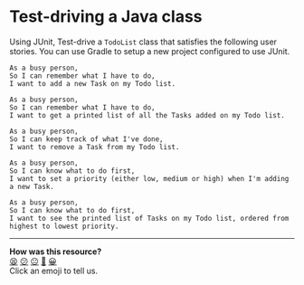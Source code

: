 # Test-driving a Java class

Using JUnit, Test-drive a `TodoList` class that satisfies the following user stories. You can use Gradle to setup a new project configured to use JUnit. 

```
As a busy person,
So I can remember what I have to do,
I want to add a new Task on my Todo list.
```

```
As a busy person,
So I can remember what I have to do,
I want to get a printed list of all the Tasks added on my Todo list.
```

```
As a busy person,
So I can keep track of what I've done,
I want to remove a Task from my Todo list.
```

```
As a busy person,
So I can know what to do first,
I want to set a priority (either low, medium or high) when I'm adding a new Task.
```

```
As a busy person,
So I can know what to do first,
I want to see the printed list of Tasks on my Todo list, ordered from highest to lowest priority.
```


<!-- BEGIN GENERATED SECTION DO NOT EDIT -->

---

**How was this resource?**  
[😫](https://airtable.com/shrUJ3t7KLMqVRFKR?prefill_Repository=makersacademy%2Fjava-fundamentals-with-intellij&prefill_File=out%2Fproduction%2Fjava_fundamentals_with_intellij%2Fpracticals%2Ftest-driving%2FREADME.md&prefill_Sentiment=😫) [😕](https://airtable.com/shrUJ3t7KLMqVRFKR?prefill_Repository=makersacademy%2Fjava-fundamentals-with-intellij&prefill_File=out%2Fproduction%2Fjava_fundamentals_with_intellij%2Fpracticals%2Ftest-driving%2FREADME.md&prefill_Sentiment=😕) [😐](https://airtable.com/shrUJ3t7KLMqVRFKR?prefill_Repository=makersacademy%2Fjava-fundamentals-with-intellij&prefill_File=out%2Fproduction%2Fjava_fundamentals_with_intellij%2Fpracticals%2Ftest-driving%2FREADME.md&prefill_Sentiment=😐) [🙂](https://airtable.com/shrUJ3t7KLMqVRFKR?prefill_Repository=makersacademy%2Fjava-fundamentals-with-intellij&prefill_File=out%2Fproduction%2Fjava_fundamentals_with_intellij%2Fpracticals%2Ftest-driving%2FREADME.md&prefill_Sentiment=🙂) [😀](https://airtable.com/shrUJ3t7KLMqVRFKR?prefill_Repository=makersacademy%2Fjava-fundamentals-with-intellij&prefill_File=out%2Fproduction%2Fjava_fundamentals_with_intellij%2Fpracticals%2Ftest-driving%2FREADME.md&prefill_Sentiment=😀)  
Click an emoji to tell us.

<!-- END GENERATED SECTION DO NOT EDIT -->
